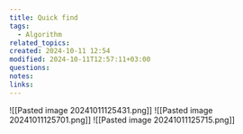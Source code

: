 ```yaml
---
title: Quick find
tags:
  - Algorithm
related_topics: 
created: 2024-10-11 12:54
modified: 2024-10-11T12:57:11+03:00
questions: 
notes: 
links: 
---
```


![[Pasted image 20241011125431.png]]
![[Pasted image 20241011125701.png]]
![[Pasted image 20241011125715.png]]
